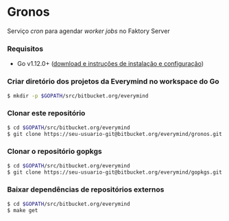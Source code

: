 # Gronos

Serviço _cron_ para agendar _worker jobs_ no Faktory Server

### Requisitos

-   Go v1.12.0+ ([download e instruções de instalação e configuração](https://golang.org/dl))

### Criar diretório dos projetos da Everymind no workspace do Go

```bash
$ mkdir -p $GOPATH/src/bitbucket.org/everymind
```

### Clonar este repositório

```bash
$ cd $GOPATH/src/bitbucket.org/everymind
$ git clone https://seu-usuario-git@bitbucket.org/everymind/gronos.git
```

### Clonar o repositório gopkgs

```bash
$ cd $GOPATH/src/bitbucket.org/everymind
$ git clone https://seu-usuario-git@bitbucket.org/everymind/gopkgs.git
```

### Baixar dependências de repositórios externos

```bash
$ cd $GOPATH/src/bitbucket.org/everymind
$ make get
```
